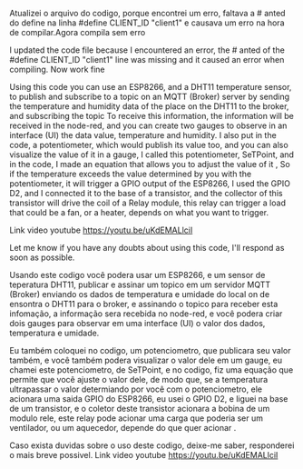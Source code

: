
Atualizei o arquivo do codigo, porque encontrei um erro, faltava a # anted do define na linha #define CLIENT_ID "client1" e causava um erro na hora de compilar.Agora compila sem erro


I updated the code file because I encountered an error, the # anted of the #define CLIENT_ID "client1" line was missing and it caused an error when compiling. Now work fine

Using this code you can use an ESP8266, and a DHT11 temperature sensor, to publish and subscribe to a topic on an MQTT (Broker) server 
by sending the temperature and humidity data of the place on the DHT11 to the broker, and subscribing the topic To receive this
information, the information will be received in the node-red, and you can create two gauges to observe in an interface (UI) the data
value, temperature and humidity. I also put in the code, a potentiometer, which would publish its value too, and you can also visualize
the value of it in a gauge, I called this potentiometer, SeTPoint, and in the code, I made an equation that allows you to adjust the value
of it , So if the temperature exceeds the value determined by you with the potentiometer, it will trigger a GPIO output of the ESP8266, 
I used the GPIO D2, and I connected it to the base of a transistor, and the collector of this transistor will drive the coil of a
Relay module, this relay can trigger a load that could be a fan, or a heater, depends on what you want to trigger.

Link video youtube https://youtu.be/uKdEMALlciI 

Let me know if you have any doubts about using this code, I'll respond as soon as possible.


Usando este codigo você podera usar um ESP8266, e um sensor de teperatura DHT11, publicar e assinar um topico em um servidor MQTT (Broker) 
enviando os dados de temperatura e umidade do local on de ensontra o DHT11 para o broker, e assinando o topico para receber esta infomação,
a informação sera recebida no node-red, e você podera criar dois gauges para observar em uma interface (UI) o valor dos dados, temperatura
e umidade.

Eu também coloquei no codigo, um potenciometro, que publicara seu valor também, e você também podera visualizar o valor dele em um gauge,
eu chamei este potenciometro, de SeTPoint, e no codigo, fiz uma equação que permite que você ajuste o valor dele, de modo que, 
se a temperatura ultrapassar o valor determiando por você com o potenciometro, ele acionara uma saida GPIO do ESP8266, eu usei o GPIO D2,
e liguei na base de um transistor, e o coletor deste transistor acionara a bobina de um modulo rele, este relay pode acionar uma
carga que poderia ser um ventilador, ou um aquecedor, depende do que quer acionar .

Caso exista duvidas sobre o uso deste codigo, deixe-me saber, responderei o mais breve possivel. 
Link video youtube https://youtu.be/uKdEMALlciI 
